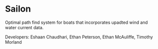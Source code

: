 # Sailon
Optimal path find system for boats that incorporates upadted wind and water current data.

Developers: Eshaan Chaudhari, Ethan Peterson, Ethan McAuliffe, Timothy Morland
